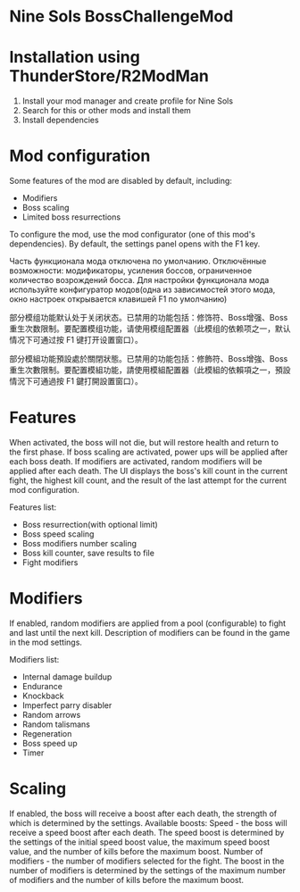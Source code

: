 # Nine Sols BossChallengeMod

# Installation using ThunderStore/R2ModMan

1. Install your mod manager and create profile for Nine Sols
2. Search for this or other mods and install them
3. Install dependencies

# Mod configuration

Some features of the mod are disabled by default, including:

- Modifiers
- Boss scaling
- Limited boss resurrections

To configure the mod, use the mod configurator (one of this mod's dependencies). By default, the settings panel opens with the F1 key.

Часть функционала мода отключена по умолчанию. Отключённые возможности: модификаторы, усиления боссов, ограниченное количество возрождений босса. Для настройки функционала мода используйте конфигуратор модов(одна из зависимостей этого мода, окно настроек открывается клавишей F1 по умолчанию)

部分模组功能默认处于关闭状态。已禁用的功能包括：修饰符、Boss增强、Boss重生次数限制。要配置模组功能，请使用模组配置器（此模组的依赖项之一，默认情况下可通过按 F1 键打开设置窗口）。

部分模組功能預設處於關閉狀態。已禁用的功能包括：修飾符、Boss增強、Boss重生次數限制。要配置模組功能，請使用模組配置器（此模組的依賴項之一，預設情況下可通過按 F1 鍵打開設置窗口）。

# Features

When activated, the boss will not die, but will restore health and return to the first phase. If boss scaling are activated, power ups will be applied after each boss death. If modifiers are activated, random modifiers will be applied after each death. The UI displays the boss's kill count in the current fight, the highest kill count, and the result of the last attempt for the current mod configuration.

Features list:

- Boss resurrection(with optional limit)
- Boss speed scaling
- Boss modifiers number scaling
- Boss kill counter, save results to file
- Fight modifiers

# Modifiers

If enabled, random modifiers are applied from a pool (configurable) to fight and last until the next kill. Description of modifiers can be found in the game in the mod settings.

Modifiers list:

- Internal damage buildup
- Endurance
- Knockback
- Imperfect parry disabler
- Random arrows
- Random talismans
- Regeneration
- Boss speed up
- Timer

# Scaling

If enabled, the boss will receive a boost after each death, the strength of which is determined by the settings.
Available boosts:
Speed - the boss will receive a speed boost after each death. The speed boost is determined by the settings of the initial speed boost value, the maximum speed boost value, and the number of kills before the maximum boost.
Number of modifiers - the number of modifiers selected for the fight. The boost in the number of modifiers is determined by the settings of the maximum number of modifiers and the number of kills before the maximum boost.